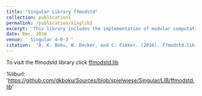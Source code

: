 ```yaml
---
title: "Singular Library ffmodstd"
collection: publications
permalink: /publication/singlib2
excerpt: 'This library includes the implementation of modular computation of Groebner bases over function fields'
date: Dec, 2016 
venue: ' Singular 4-0-3 '
citation:  'D. K. Boku, W. Decker, and C. Fieker. (2016). ffmodstd.lib A Singular}~4-0-3 library for computing Gr\"obner bases of ideals in polynomial rings over algebraic function fields.'
---
```

To visit the ffmodstd library click <a href="https://github.com/dkboku/Sources/blob/spielwiese/Singular/LIB/ffmodstd.lib"> ffmodstd.lib </a>

%liburl: 'https://github.com/dkboku/Sources/blob/spielwiese/Singular/LIB/ffmodstd.lib'
